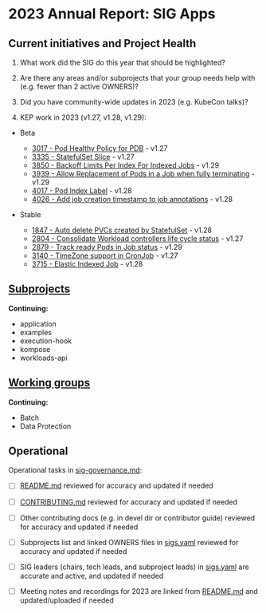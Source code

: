 # 2023 Annual Report: SIG Apps

## Current initiatives and Project Health

1. What work did the SIG do this year that should be highlighted?

<!--
   Some example items that might be worth highlighting:
   - Major KEP advancement
   - Important initiatives that aren't tracked via KEPs
   - Paying down significant tech debt
   - Governance and leadership changes
-->

2. Are there any areas and/or subprojects that your group needs help with (e.g. fewer than 2 active OWNERS)?

<!--
   Note: This list is generated from the KEP metadata in kubernetes/enhancements repository.
      If you find any discrepancy in the generated list here, please check the KEP metadata.
      Please raise an issue in kubernetes/community, if the KEP metadata is correct but the generated list is incorrect.
-->

3. Did you have community-wide updates in 2023 (e.g. KubeCon talks)?

<!--
  Examples include links to email, slides, or recordings.
-->

4. KEP work in 2023 (v1.27, v1.28, v1.29):


  - Beta
    - [3017 - Pod Healthy Policy for PDB](https://github.com/kubernetes/enhancements/tree/master/keps/sig-apps/3017-pod-healthy-policy-for-pdb) - v1.27
    - [3335 - StatefulSet Slice](https://github.com/kubernetes/enhancements/tree/master/keps/sig-apps/3335-statefulset-slice) - v1.27
    - [3850 - Backoff Limits Per Index For Indexed Jobs](https://github.com/kubernetes/enhancements/tree/master/keps/sig-apps/3850-backoff-limits-per-index-for-indexed-jobs) - v1.29
    - [3939 - Allow Replacement of Pods in a Job when fully terminating](https://github.com/kubernetes/enhancements/tree/master/keps/sig-apps/3939-allow-replacement-when-fully-terminated) - v1.29
    - [4017 - Pod Index Label](https://github.com/kubernetes/enhancements/tree/master/keps/sig-apps/4017-pod-index-label) - v1.28
    - [4026 - Add job creation timestamp to job annotations](https://github.com/kubernetes/enhancements/tree/master/keps/sig-apps/4026-crojob-scheduled-timestamp-annotation) - v1.28

  - Stable
    - [1847 - Auto delete PVCs created by StatefulSet](https://github.com/kubernetes/enhancements/tree/master/keps/sig-apps/1847-autoremove-statefulset-pvcs) - v1.28
    - [2804 - Consolidate Workload controllers life cycle status](https://github.com/kubernetes/enhancements/tree/master/keps/sig-apps/2804-consolidate-workload-controllers-status) - v1.27
    - [2879 - Track ready Pods in Job status](https://github.com/kubernetes/enhancements/tree/master/keps/sig-apps/2879-ready-pods-job-status) - v1.29
    - [3140 - TimeZone support in CronJob](https://github.com/kubernetes/enhancements/tree/master/keps/sig-apps/3140-TimeZone-support-in-CronJob) - v1.27
    - [3715 - Elastic Indexed Job](https://github.com/kubernetes/enhancements/tree/master/keps/sig-apps/3715-elastic-indexed-job) - v1.28

## [Subprojects](https://git.k8s.io/community/sig-apps#subprojects)


**Continuing:**
  - application
  - examples
  - execution-hook
  - kompose
  - workloads-api

## [Working groups](https://git.k8s.io/community/sig-apps#working-groups)

**Continuing:**
 - Batch
 - Data Protection

## Operational

Operational tasks in [sig-governance.md]:
- [ ] [README.md] reviewed for accuracy and updated if needed
- [ ] [CONTRIBUTING.md] reviewed for accuracy and updated if needed
- [ ] Other contributing docs (e.g. in devel dir or contributor guide) reviewed for accuracy and updated if needed
- [ ] Subprojects list and linked OWNERS files in [sigs.yaml] reviewed for accuracy and updated if needed
- [ ] SIG leaders (chairs, tech leads, and subproject leads) in [sigs.yaml] are accurate and active, and updated if needed
- [ ] Meeting notes and recordings for 2023 are linked from [README.md] and updated/uploaded if needed


[CONTRIBUTING.md]: https://git.k8s.io/community/sig-apps/CONTRIBUTING.md
[sig-governance.md]: https://git.k8s.io/community/committee-steering/governance/sig-governance.md
[README.md]: https://git.k8s.io/community/sig-apps/README.md
[sigs.yaml]: https://git.k8s.io/community/sigs.yaml
[devel]: https://git.k8s.io/community/contributors/devel/README.md
